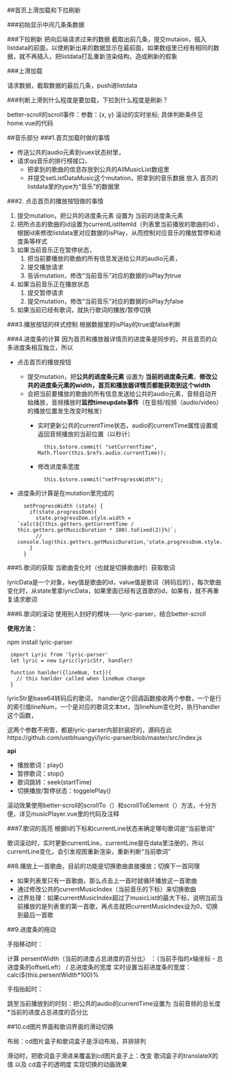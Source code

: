 ##首页上滑加载和下拉刷新

###初始显示中间几条条数据

###下拉刷新
把向后端请求过来的数据 截取出前几条，提交mutaion，插入listdata的前面，以使刷新出来的数据显示在最前面，如果数组里已经有相同的数据，就不再插入，把listdata打乱重新渲染结构，造成刷新的假象

###上滑加载

请求数据，截取数据的最后几条，push进listdata

###判断上滑到什么程度是要加载，下拉到什么程度是刷新？

better-scroll的scroll事件：参数：{x, y} 滚动的实时坐标; 
具体判断条件见home.vue的代码


##音乐部分
###1.首页加载时做的事情

- 传送公共的audio元素到vuex状态树里，
- 请求qq音乐的排行榜接口，
	- 把拿到的歌曲的信息存放到公共的AllMusicList数组里
	- 并提交setListDataMusic这个mutation，把拿到的音乐数据 放入 首页的listdata里的type为“音乐”的数据里


###2. 点击首页的播放按钮做的事情

1. 提交mutation，把公共的进度条元素 设置为 当前的进度条元素
2. 把所点击的歌曲的id设置为currentListItemId（列表里当前播放的歌曲的id），根据id来修改listdata里对应数据的isPlay，从而控制对应音乐的播放暂停和进度条等样式
3. 如果当前音乐正在暂停状态，
	1. 把当前要播放的歌曲的所有信息发送给公共的audio元素，
	2. 提交播放请求
	3. 告诉mutation，修改“当前音乐”对应的数据的isPlay为true
4. 如果当前音乐正在播放状态
	1. 提交暂停请求
	2. 提交mutation，修改“当前音乐”对应的数据的isPlay为false
5. 如果当前已经有歌词，就执行歌词的播放/暂停切换

###3.播放按钮的样式控制
根据数据里的isPlay的true或false判断

###4.进度条的计算
因为首页和播放器详情页的进度条是同步的，并且首页的众多进度条相互独立，所以

- 点击首页的播放按钮
	- 提交mutation，把**公共的进度条元素** 设置为 **当前的进度条元素**，**修改公共的进度条元素的width，首页和播放器详情页都能获取到这个width**
	- 会把当前要播放的歌曲的所有信息发送给公共的audio元素，音频自动开始播放，音频播放时**监控timeupdate事件**（在音频/视频（audio/video）的播放位置发生改变时触发）
		- 实时更新公共的currentTime状态，audio的currentTime属性设置或返回音频播放的当前位置（以秒计）
		
			  	this.$store.commit( "setCurrentTime", Math.floor(this.$refs.audio.currentTime));
		- 修改进度条宽度
		
				this.$store.commit("setProgressWidth");
- 进度条的计算是在mutation里完成的

		setProgressWidth (state) {
	      if(state.progressDom){
	        state.progressDom.style.width = `calc(${(this.getters.getCurrentTime / this.getters.getMusicDuration * 100).toFixed(2)}%)`; 
	        // console.log(this.getters.getMusicDuration,'state.progressDom.style.width')
	      }			
	    }

###5.歌词的获取
当歌曲变化时（也就是切换歌曲时）获取歌词

lyricData是一个对象，key值是歌曲的id，value值是歌词（转码后的），每次歌曲变化时，从state里拿lyricData，如果里面已经有这首歌的id，如果有，就不再重复请求歌词

###6.歌词的滚动
使用别人封好的模块----lyric-parser，结合better-scroll

**使用方法：**

npm install lyric-parser
		
	 import Lyric from 'lyric-parser'
	 let lyric = new Lyric(lyricStr, handler)
	
	 function hanlder({lineNum, txt}){
	   // this hanlder called when lineNum change
	 }

lyricStr是base64转码后的歌词，
handler这个回调函数接收两个参数，一个是行的索引值lineNum，一个是对应的歌词文本txt，当lineNum变化时，执行handler这个函数，

这两个参数不用管，都是lyric-parser内部封装好的，源码在此https://github.com/ustbhuangyi/lyric-parser/blob/master/src/index.js

**api**

- 播放歌词：play()
- 暂停歌词：stop()
- 歌词跳转：seek(startTime)
- 切换播放/暂停状态：toggelePlay()

滚动效果使用better-scroll的scrollTo（）和scrollToElement（）方法，十分方便，详见musicPlayer.vue里的代码及注释

###7.歌词的高亮
根据li的下标和currentLine状态来确定哪句歌词是“当前歌词”

歌词滚动时，实时更新currentLine，currentLine是在data里注册的，所以currentLine变化，会引发视图重新渲染，重新判断“当前歌词”

##8.播放上一首歌曲，目前的功能是切换歌曲直接播放；切换下一首同理

- 如果列表里只有一首歌曲，那么点击上一首时就循环播放这一首歌曲
- 通过修改公共的currentMusicIndex（当前音乐的下标）来切换歌曲
- 过界处理：如果currentMusicIndex超过了musicList的最大下标，说明当前当前播放的是列表里的第一首歌，再点击就把currentMusicIndex设为0，切换到最后一首歌

##9.进度条的拖动

手指移动时：

计算 persentWidth（当前的进度占总进度的百分比） ：（当前手指的x轴坐标 - 总进度条的offsetLeft） / 总进度条的宽度
实时设置当前进度条的宽度：calc(${this.persentWidth*100}%

手指抬起时：

跳至当前播放到的时刻：把公共的audio的currentTime设置为 当前音频的总长度*当前的进度占总进度的百分比

##10.cd图片界面和歌词界面的滑动切换

布局：cd图片盒子和歌词盒子是浮动布局，并排排列

滑动时，把歌词盒子滑进来覆盖到cd图片盒子上：改变 歌词盒子的translateX的值 以及 cd盒子的透明度 实现切换的动画效果
